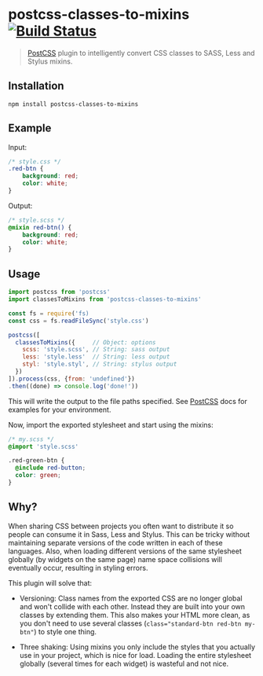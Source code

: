 # postcss-classes-to-mixins [![Build Status][ci-img]][ci]

> [PostCSS] plugin to intelligently convert CSS classes to SASS, Less and Stylus mixins.

## Installation

```
npm install postcss-classes-to-mixins
```

## Example

Input:

```css
/* style.css */
.red-btn {
    background: red;
    color: white;
}
```

Output:
```scss
/* style.scss */
@mixin red-btn() {
    background: red;
    color: white;
}
```

## Usage

```js
import postcss from 'postcss'
import classesToMixins from 'postcss-classes-to-mixins'

const fs = require('fs)
const css = fs.readFileSync('style.css')

postcss([
  classesToMixins({     // Object: options
    scss: 'style.scss', // String: sass output
    less: 'style.less'  // String: less output
    styl: 'style.styl', // String: stylus output
  })
]).process(css, {from: 'undefined'})
.then((done) => console.log('done!'))
```

This will write the output to the file paths specified.
See [PostCSS] docs for examples for your environment.

Now, import the exported stylesheet and start using the mixins:

```scss
/* my.scss */
@import 'style.scss'

.red-green-btn {
  @include red-button;
  color: green;
}
```



## Why?

When sharing CSS between projects you often want to distribute it so people can consume it in Sass, Less and Stylus.
This can be tricky without maintaining separate versions of the code written in each of these languages. Also,
when loading different versions of the same stylesheet globally (by widgets on the same page) name space collisions
will eventually occur, resulting in styling errors.

This plugin will solve that:

- Versioning: Class names from the exported CSS are no longer global and won't collide with each other.
Instead they are built into your own classes by extending them. This also makes your HTML more clean, as you don't need to use several
classes (`class="standard-btn red-btn my-btn"`) to style one thing.

- Three shaking: Using mixins you only include the styles that you actually use in your project, which is nice
for load. Loading the entire stylesheet globally (several times for each widget) is wasteful and not nice.

[PostCSS]: https://github.com/postcss/postcss
[ci-img]:  https://travis-ci.org/nrkno/postcss-classes-to-mixins.svg
[ci]:      https://travis-ci.org/nrkno/postcss-classes-to-mixins


